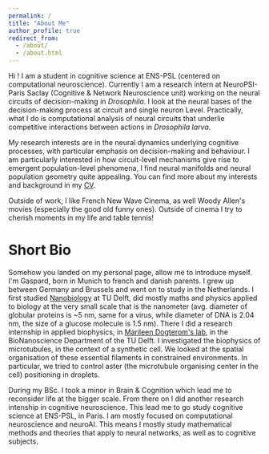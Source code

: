 ```yaml
---
permalink: /
title: "About Me"
author_profile: true
redirect_from: 
  - /about/
  - /about.html
---
```

Hi ! I am a student in cognitive science at ENS-PSL (centered on computational neuroscience). Currently I am a research intern at NeuroPSI-Paris Saclay (Cognitive & Network Neuroscience unit) working on the neural circuits of decision-making in <i>Drosophila</i>. I look at the neural bases of the decision-making process at circuit and single neuron Level. Practically, what I do is computational analysis of neural circuits that underlie competitive interactions between actions in <i>Drosophila larva</i>. 

My research interests are in the neural dynamics underlying cognitive processes, with particular emphasis on decision-making and behaviour. I am particularly interested in how circuit-level mechanisms give rise to emergent population-level phenomena, I find neural manifolds and neural population geometry quite appealing. You can find more about my interests and background in my [CV](https://gasparrrrrrrd.github.io/files/CV.pdf).

Outside of work, I like French New Wave Cinema, as well Woody Allen's movies (especially the good old funny ones). Outside of cinema I try to cherish moments in my life and table tennis!

Short Bio
======
Somehow you landed on my personal page, allow me to introduce myself. I'm Gaspard, born in Munich to french and danish parents. I grew up between Germany and Brussels and went on to study in the Netherlands. I first studied [Nanobiology](https://en.wikipedia.org/wiki/Nanobiotechnology) at TU Delft, did mostly maths and physics applied to biology at the very small scale that is the nanometer (avg. diameter of globular proteins is ~5 nm, same for a virus, while diameter of DNA is 2.04 nm, the size of a glucose molecule is 1.5 nm). There I did a research internship in applied biophysics, in [Marileen Dogterom's lab](https://www.tudelft.nl/tnw/over-faculteit/afdelingen/bionanoscience/research/research-labs/marileen-dogterom-lab), in the BioNanoscience Department of the TU Delft. I investigated the biophysics of microtubules, in the context of a synthetic cell. We looked at the spatial organisation of these essential filaments in constrained environments. In particular, we tried to control aster (the microtubule organising center in the cell) positioning in droplets. 

During my BSc. I took a minor in Brain & Cognition which lead me to reconsider life at the bigger scale. From there on I did another research intenship in cognitive neuroscience. This lead me to go study cognitive science at ENS-PSL, in Paris. I am mostly focused on computational neuroscience and neuroAI. This means I mostly study mathematical methods and theories that apply to neural networks, as well as to cognitive subjects. 

